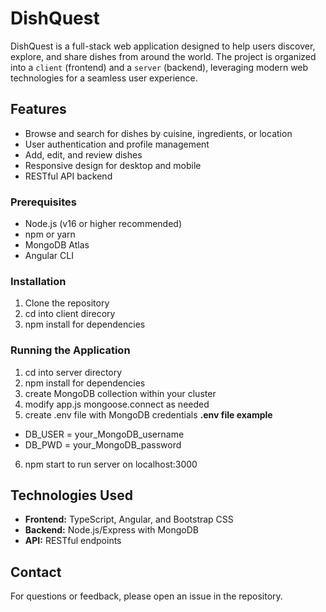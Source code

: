 # DishQuest

DishQuest is a full-stack web application designed to help users discover, explore, and share dishes from around the world. The project is organized into a `client` (frontend) and a `server` (backend), leveraging modern web technologies for a seamless user experience.

## Features

- Browse and search for dishes by cuisine, ingredients, or location
- User authentication and profile management
- Add, edit, and review dishes
- Responsive design for desktop and mobile
- RESTful API backend

### Prerequisites

- Node.js (v16 or higher recommended)
- npm or yarn
- MongoDB Atlas 
- Angular CLI

### Installation

1. Clone the repository
2. cd into client direcory
3. npm install for dependencies

### Running the Application

1. cd into server directory
2. npm install for dependencies
3. create MongoDB collection within your cluster
4. modify app.js mongoose.connect as needed
5. create .env file with MongoDB credentials
**.env file example**
- DB_USER = your_MongoDB_username
- DB_PWD  = your_MongoDB_password

6. npm start to run server on localhost:3000

## Technologies Used

- **Frontend:** TypeScript, Angular, and Bootstrap CSS
- **Backend:** Node.js/Express with MongoDB
- **API:** RESTful endpoints

## Contact

For questions or feedback, please open an issue in the repository.

